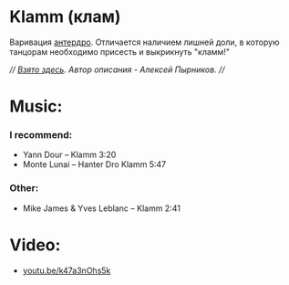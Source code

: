 Klamm (клам)
============
Варивация [антердро](hanter-dro.md). Отличается наличием лишней доли, в которую танцорам необходимо присесть и выкрикнуть "кламм!"

_// [Взято здесь](http://celtic-community.diary.ru/p193203999.htm?oam#more1). Автор описания - Алексей Пырников. //_

Music:
=======
### I recommend:
- Yann Dour – Klamm 3:20
- Monte Lunai – Hanter Dro Klamm 5:47

### Other:
- Mike James & Yves Leblanc – Klamm 2:41

Video:
======
- [youtu.be/k47a3nOhs5k](https://www.youtube.com/watch?v=k47a3nOhs5k)

